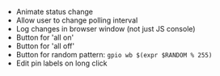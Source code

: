 * Animate status change
* Allow user to change polling interval
* Log changes in browser window (not just JS console)
* Button for 'all on'
* Button for 'all off'
* Button for random pattern: `gpio wb $(expr $RANDOM % 255)`
* Edit pin labels on long click
